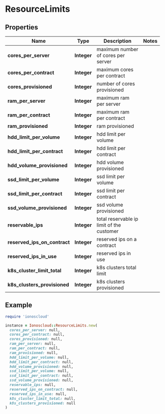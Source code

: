 # ResourceLimits

## Properties

| Name | Type | Description | Notes |
| ---- | ---- | ----------- | ----- |
| **cores_per_server** | **Integer** | maximum number of cores per server |  |
| **cores_per_contract** | **Integer** | maximum cores per contract |  |
| **cores_provisioned** | **Integer** | number of cores provisioned |  |
| **ram_per_server** | **Integer** | maximum ram per server |  |
| **ram_per_contract** | **Integer** | maximum ram per contract |  |
| **ram_provisioned** | **Integer** | ram provisioned |  |
| **hdd_limit_per_volume** | **Integer** | hdd limit per volume |  |
| **hdd_limit_per_contract** | **Integer** | hdd limit per contract |  |
| **hdd_volume_provisioned** | **Integer** | hdd volume provisioned |  |
| **ssd_limit_per_volume** | **Integer** | ssd limit per volume |  |
| **ssd_limit_per_contract** | **Integer** | ssd limit per contract |  |
| **ssd_volume_provisioned** | **Integer** | ssd volume provisioned |  |
| **reservable_ips** | **Integer** | total reservable ip limit of the customer |  |
| **reserved_ips_on_contract** | **Integer** | reserved ips on a contract |  |
| **reserved_ips_in_use** | **Integer** | reserved ips in use |  |
| **k8s_cluster_limit_total** | **Integer** | k8s clusters total limit |  |
| **k8s_clusters_provisioned** | **Integer** | k8s clusters provisioned |  |

## Example

```ruby
require 'ionoscloud'

instance = Ionoscloud::ResourceLimits.new(
  cores_per_server: null,
  cores_per_contract: null,
  cores_provisioned: null,
  ram_per_server: null,
  ram_per_contract: null,
  ram_provisioned: null,
  hdd_limit_per_volume: null,
  hdd_limit_per_contract: null,
  hdd_volume_provisioned: null,
  ssd_limit_per_volume: null,
  ssd_limit_per_contract: null,
  ssd_volume_provisioned: null,
  reservable_ips: null,
  reserved_ips_on_contract: null,
  reserved_ips_in_use: null,
  k8s_cluster_limit_total: null,
  k8s_clusters_provisioned: null
)
```


